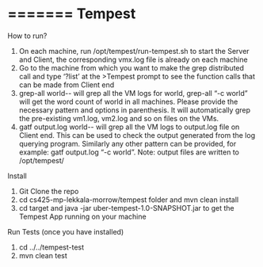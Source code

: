 =======
Tempest
======


How to run?
1) On each machine, run /opt/tempest/run-tempest.sh to start the Server and Client, the corresponding vmx.log file is already on each machine
2) Go to the machine from which you want to make the grep distributed call and type ‘?list’ at the >Tempest prompt to see the function calls that can be made from Client end
3) grep-all world-- will grep all the VM logs for world,
grep-all “-c world”  will get the word count of world in all machines. Please provide the necessary pattern and options in parenthesis. It will automatically grep the pre-existing vm1.log, vm2.log and so on files on the VMs.
4) gatf output.log world-- will grep all the VM logs to output.log file on Client end. This can be used to check the output generated from the log querying program. Similarly any other pattern can be provided, for example: gatf output.log “-c world”. Note: output files are written to /opt/tempest/

Install
1) Git Clone the repo 
2) cd cs425-mp-lekkala-morrow/tempest folder and mvn clean install 
2) cd target and java -jar uber-tempest-1.0-SNAPSHOT.jar to get the Tempest App running on your machine

Run Tests (once you have installed)
1) cd ../../tempest-test
2) mvn clean test





